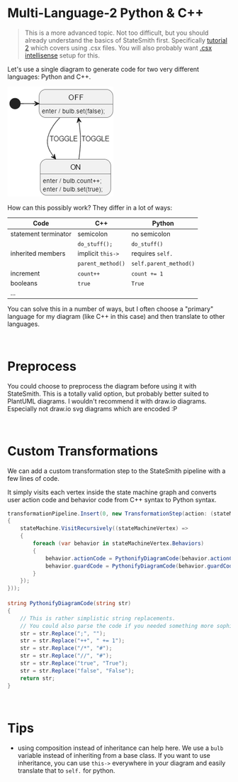 # Multi-Language-2 Python & C++
> This is a more advanced topic. Not too difficult, but you should already understand the basics of StateSmith first. Specifically [tutorial 2](https://github.com/StateSmith/tutorial-2) which covers using .csx files. You will also probably want [.csx intellisense](https://github.com/StateSmith/StateSmith/wiki/vscode-csx) setup for this.

Let's use a single diagram to generate code for two very different languages: Python and C++.

![](./docs/fsm.png)

How can this possibly work? They differ in a lot of ways:

| Code                 | C++               | Python                 |
| -------------------- | ----------------- | ---------------------- |
| statement terminator | semicolon         | no semicolon           |
|                      | `do_stuff();`     | `do_stuff()`           |
| inherited members    | implicit `this->` | requires `self.`       |
|                      | `parent_method()` | `self.parent_method()` |
| increment            | `count++`         | `count += 1`           |
| booleans             | `true`            | `True`                 |
| ...                  |                   |                        |

You can solve this in a number of ways, but I often choose a "primary" language for my diagram (like C++ in this case) and then translate to other languages.

<br>

# Preprocess
You could choose to preprocess the diagram before using it with StateSmith. This is a totally valid option, but probably better suited to PlantUML diagrams. I wouldn't recommend it with draw.io diagrams. Especially not draw.io svg diagrams which are encoded :P

<br>

# Custom Transformations
We can add a custom transformation step to the StateSmith pipeline with a few lines of code.

It simply visits each vertex inside the state machine graph and converts user action code and behavior code from C++ syntax to Python syntax.

```cs
transformationPipeline.Insert(0, new TransformationStep(action: (stateMachine) =>
{
    stateMachine.VisitRecursively((stateMachineVertex) =>
    {
        foreach (var behavior in stateMachineVertex.Behaviors)
        {
            behavior.actionCode = PythonifyDiagramCode(behavior.actionCode);
            behavior.guardCode = PythonifyDiagramCode(behavior.guardCode);
        }
    });
}));

string PythonifyDiagramCode(string str)
{
    // This is rather simplistic string replacements.
    // You could also parse the code if you needed something more sophisticated.
    str = str.Replace(";", "");
    str = str.Replace("++", " += 1");
    str = str.Replace("/*", "#");
    str = str.Replace("//", "#");
    str = str.Replace("true", "True");
    str = str.Replace("false", "False");
    return str;
}
```

<br>

# Tips
* using composition instead of inheritance can help here. We use a `bulb` variable instead of inheriting from a base class. If you want to use inheritance, you can use `this->` everywhere in your diagram and easily translate that to `self.` for python.
